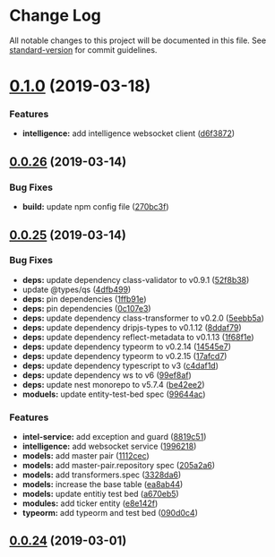 # Change Log

All notable changes to this project will be documented in this file. See [standard-version](https://github.com/conventional-changelog/standard-version) for commit guidelines.

# [0.1.0](https://github.com/drip-trader/dripjs/compare/v0.0.26...v0.1.0) (2019-03-18)


### Features

* **intelligence:** add intelligence websocket client ([d6f3872](https://github.com/drip-trader/dripjs/commit/d6f3872))



## [0.0.26](https://github.com/drip-trader/dripjs/compare/v0.0.25...v0.0.26) (2019-03-14)


### Bug Fixes

* **build:** update npm config file ([270bc3f](https://github.com/drip-trader/dripjs/commit/270bc3f))



## [0.0.25](https://github.com/drip-trader/dripjs/compare/v0.0.24...v0.0.25) (2019-03-14)


### Bug Fixes

* **deps:** update dependency class-validator to v0.9.1 ([52f8b38](https://github.com/drip-trader/dripjs/commit/52f8b38))
* update @types/qs ([4dfb499](https://github.com/drip-trader/dripjs/commit/4dfb499))
* **deps:** pin dependencies ([1ffb91e](https://github.com/drip-trader/dripjs/commit/1ffb91e))
* **deps:** pin dependencies ([0c107e3](https://github.com/drip-trader/dripjs/commit/0c107e3))
* **deps:** update dependency class-transformer to v0.2.0 ([5eebb5a](https://github.com/drip-trader/dripjs/commit/5eebb5a))
* **deps:** update dependency dripjs-types to v0.1.12 ([8ddaf79](https://github.com/drip-trader/dripjs/commit/8ddaf79))
* **deps:** update dependency reflect-metadata to v0.1.13 ([1f68f1e](https://github.com/drip-trader/dripjs/commit/1f68f1e))
* **deps:** update dependency typeorm to v0.2.14 ([14545e7](https://github.com/drip-trader/dripjs/commit/14545e7))
* **deps:** update dependency typeorm to v0.2.15 ([17afcd7](https://github.com/drip-trader/dripjs/commit/17afcd7))
* **deps:** update dependency typescript to v3 ([c4daf1d](https://github.com/drip-trader/dripjs/commit/c4daf1d))
* **deps:** update dependency ws to v6 ([99ef8af](https://github.com/drip-trader/dripjs/commit/99ef8af))
* **deps:** update nest monorepo to v5.7.4 ([be42ee2](https://github.com/drip-trader/dripjs/commit/be42ee2))
* **moduels:** update entity-test-bed spec ([99644ac](https://github.com/drip-trader/dripjs/commit/99644ac))


### Features

* **intel-service:** add exception and guard ([8819c51](https://github.com/drip-trader/dripjs/commit/8819c51))
* **intelligence:** add websocket service ([1996218](https://github.com/drip-trader/dripjs/commit/1996218))
* **models:** add master pair ([1112cec](https://github.com/drip-trader/dripjs/commit/1112cec))
* **models:** add master-pair.repository spec ([205a2a6](https://github.com/drip-trader/dripjs/commit/205a2a6))
* **models:** add transformers.spec ([3328da6](https://github.com/drip-trader/dripjs/commit/3328da6))
* **models:** increase the base table ([ea8ab44](https://github.com/drip-trader/dripjs/commit/ea8ab44))
* **models:** update entitiy test bed ([a670eb5](https://github.com/drip-trader/dripjs/commit/a670eb5))
* **modules:** add ticker entity ([e8e142f](https://github.com/drip-trader/dripjs/commit/e8e142f))
* **typeorm:** add typeorm and test bed ([090d0c4](https://github.com/drip-trader/dripjs/commit/090d0c4))



## [0.0.24](https://github.com/drip-trader/dripjs/compare/v0.0.23...v0.0.24) (2019-03-01)
